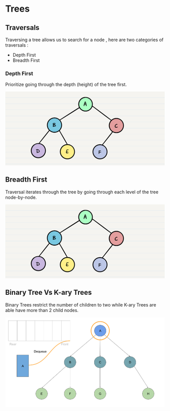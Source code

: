 # Trees
## Traversals
Traversing a tree allows us to search for a node , here are two categories of traversals : 
- Depth First
- Breadth First

### Depth First
Prioritize going through the depth (height) of the tree first.

![tree-example](../assets/class15/tree-example.png)


## Breadth First
Traversal iterates through the tree by going through each level of the tree node-by-node.

![tree-example](../assets/class15/tree-example2.png)

## Binary Tree Vs K-ary Trees
Binary Trees restrict the number of children to two while K-ary Trees are able have more than 2 child nodes.

![Breadth Kary](../assets/class15/BreadthKary2.png)
